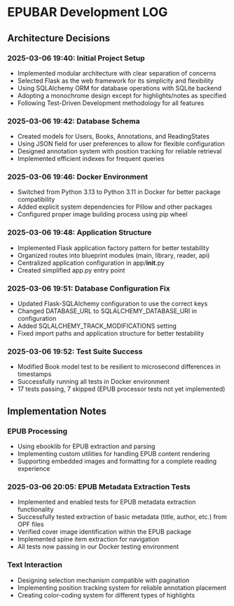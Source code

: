 # EPUBAR Development LOG

## Architecture Decisions

### 2025-03-06 19:40: Initial Project Setup
- Implemented modular architecture with clear separation of concerns
- Selected Flask as the web framework for its simplicity and flexibility
- Using SQLAlchemy ORM for database operations with SQLite backend
- Adopting a monochrome design except for highlights/notes as specified
- Following Test-Driven Development methodology for all features

### 2025-03-06 19:42: Database Schema
- Created models for Users, Books, Annotations, and ReadingStates
- Using JSON field for user preferences to allow for flexible configuration
- Designed annotation system with position tracking for reliable retrieval
- Implemented efficient indexes for frequent queries

### 2025-03-06 19:46: Docker Environment
- Switched from Python 3.13 to Python 3.11 in Docker for better package compatibility
- Added explicit system dependencies for Pillow and other packages
- Configured proper image building process using pip wheel

### 2025-03-06 19:48: Application Structure
- Implemented Flask application factory pattern for better testability
- Organized routes into blueprint modules (main, library, reader, api)
- Centralized application configuration in app/__init__.py
- Created simplified app.py entry point

### 2025-03-06 19:51: Database Configuration Fix
- Updated Flask-SQLAlchemy configuration to use the correct keys
- Changed DATABASE_URL to SQLALCHEMY_DATABASE_URI in configuration
- Added SQLALCHEMY_TRACK_MODIFICATIONS setting
- Fixed import paths and application structure for better testability

### 2025-03-06 19:52: Test Suite Success
- Modified Book model test to be resilient to microsecond differences in timestamps
- Successfully running all tests in Docker environment
- 17 tests passing, 7 skipped (EPUB processor tests not yet implemented)

## Implementation Notes

### EPUB Processing
- Using ebooklib for EPUB extraction and parsing
- Implementing custom utilities for handling EPUB content rendering
- Supporting embedded images and formatting for a complete reading experience

### 2025-03-06 20:05: EPUB Metadata Extraction Tests
- Implemented and enabled tests for EPUB metadata extraction functionality
- Successfully tested extraction of basic metadata (title, author, etc.) from OPF files
- Verified cover image identification within the EPUB package
- Implemented spine item extraction for navigation
- All tests now passing in our Docker testing environment

### Text Interaction
- Designing selection mechanism compatible with pagination
- Implementing position tracking system for reliable annotation placement
- Creating color-coding system for different types of highlights
